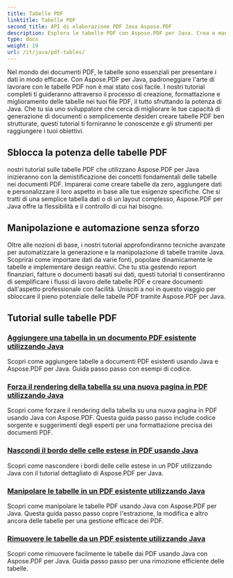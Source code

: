 ```yaml
---
title: Tabelle PDF
linktitle: Tabelle PDF
second_title: API di elaborazione PDF Java Aspose.PDF
description: Esplora le tabelle PDF con Aspose.PDF per Java. Crea e manipola senza sforzo le tabelle nei tuoi documenti PDF.
type: docs
weight: 19
url: /it/java/pdf-tables/
---
```


Nel mondo dei documenti PDF, le tabelle sono essenziali per presentare i dati in modo efficace. Con Aspose.PDF per Java, padroneggiare l'arte di lavorare con le tabelle PDF non è mai stato così facile. I nostri tutorial completi ti guideranno attraverso il processo di creazione, formattazione e miglioramento delle tabelle nei tuoi file PDF, il tutto sfruttando la potenza di Java. Che tu sia uno sviluppatore che cerca di migliorare le tue capacità di generazione di documenti o semplicemente desideri creare tabelle PDF ben strutturate, questi tutorial ti forniranno le conoscenze e gli strumenti per raggiungere i tuoi obiettivi.

## Sblocca la potenza delle tabelle PDF

nostri tutorial sulle tabelle PDF che utilizzano Aspose.PDF per Java inizieranno con la demistificazione dei concetti fondamentali delle tabelle nei documenti PDF. Imparerai come creare tabelle da zero, aggiungere dati e personalizzare il loro aspetto in base alle tue esigenze specifiche. Che si tratti di una semplice tabella dati o di un layout complesso, Aspose.PDF per Java offre la flessibilità e il controllo di cui hai bisogno.

## Manipolazione e automazione senza sforzo

Oltre alle nozioni di base, i nostri tutorial approfondiranno tecniche avanzate per automatizzare la generazione e la manipolazione di tabelle tramite Java. Scoprirai come importare dati da varie fonti, popolare dinamicamente le tabelle e implementare design reattivi. Che tu stia gestendo report finanziari, fatture o documenti basati sui dati, questi tutorial ti consentiranno di semplificare i flussi di lavoro delle tabelle PDF e creare documenti dall'aspetto professionale con facilità. Unisciti a noi in questo viaggio per sbloccare il pieno potenziale delle tabelle PDF tramite Aspose.PDF per Java.

## Tutorial sulle tabelle PDF
### [Aggiungere una tabella in un documento PDF esistente utilizzando Java](./add-table-in-existing-pdf-document-using-java/)
Scopri come aggiungere tabelle a documenti PDF esistenti usando Java e Aspose.PDF per Java. Guida passo passo con esempi di codice.
### [Forza il rendering della tabella su una nuova pagina in PDF utilizzando Java](./force-table-rendering-on-new-page-in-pdf-using-java/)
Scopri come forzare il rendering della tabella su una nuova pagina in PDF usando Java con Aspose.PDF. Questa guida passo passo include codice sorgente e suggerimenti degli esperti per una formattazione precisa dei documenti PDF.
### [Nascondi il bordo delle celle estese in PDF usando Java](./hide-spanned-cell-border-in-pdf-using-java/)
Scopri come nascondere i bordi delle celle estese in un PDF utilizzando Java con il tutorial dettagliato di Aspose.PDF per Java.
### [Manipolare le tabelle in un PDF esistente utilizzando Java](./manipulate-tables-in-existing-pdf-using-java/)
Scopri come manipolare le tabelle PDF usando Java con Aspose.PDF per Java. Questa guida passo passo copre l'estrazione, la modifica e altro ancora delle tabelle per una gestione efficace dei PDF.
### [Rimuovere le tabelle da un PDF esistente utilizzando Java](./remove-tables-from-existing-pdf-using-java/)
Scopri come rimuovere facilmente le tabelle dai PDF usando Java con Aspose.PDF per Java. Guida passo passo per una rimozione efficiente delle tabelle.